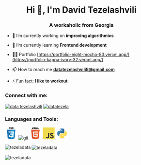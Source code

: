 <h1 align="center">Hi 👋, I'm David Tezelashvili</h1>
<h3 align="center">A workaholic from Georgia</h3>

- 🔭 I’m currently working on **improving algorithmics**

- 🌱 I’m currently learning **Frontend development**

- 👨‍💻 Portfolio [https://portfolio-eight-mocha-83.vercel.app/](https://portfolio-kappa-ivory-32.vercel.app/)

- 📫 How to reach me **datatezelashvili8@gmail.com**

- ⚡ Fun fact: **I like to workout**

<h3 align="left">Connect with me:</h3>
<p align="left">
<a href="https://fb.com/data/tezela" target="blank"><img align="center" src="https://raw.githubusercontent.com/rahuldkjain/github-profile-readme-generator/master/src/images/icons/Social/facebook.svg" alt="data tezelashvili" height="30" width="40" /></a>
<a href="https://instagram.com/datatezela" target="blank"><img align="center" src="https://raw.githubusercontent.com/rahuldkjain/github-profile-readme-generator/master/src/images/icons/Social/instagram.svg" alt="datatezela" height="30" width="40" /></a>
</p>

<h3 align="left">Languages and Tools:</h3>
<p align="left"> <a href="https://www.w3schools.com/css/" target="_blank" rel="noreferrer"> <img src="https://raw.githubusercontent.com/devicons/devicon/master/icons/css3/css3-original-wordmark.svg" alt="css3" width="40" height="40"/> </a> <a href="https://git-scm.com/" target="_blank" rel="noreferrer"> <img src="https://www.vectorlogo.zone/logos/git-scm/git-scm-icon.svg" alt="git" width="40" height="40"/> </a> <a href="https://www.w3.org/html/" target="_blank" rel="noreferrer"> <img src="https://raw.githubusercontent.com/devicons/devicon/master/icons/html5/html5-original-wordmark.svg" alt="html5" width="40" height="40"/> </a> <a href="https://developer.mozilla.org/en-US/docs/Web/JavaScript" target="_blank" rel="noreferrer"> <img src="https://raw.githubusercontent.com/devicons/devicon/master/icons/javascript/javascript-original.svg" alt="javascript" width="40" height="40"/> </a> <a href="https://www.python.org" target="_blank" rel="noreferrer"> <img src="https://raw.githubusercontent.com/devicons/devicon/master/icons/python/python-original.svg" alt="python" width="40" height="40"/> </a> </p>

<p><img align="left" src="https://github-readme-stats.vercel.app/api/top-langs?username=tezeladata&show_icons=true&theme=dracula&hide_border=true&locale=en&layout=compact" alt="tezeladata" /></p>

<p>&nbsp;<img align="center" src="https://github-readme-stats.vercel.app/api?username=tezeladata&show_icons=true&theme=dark&locale=en" alt="tezeladata" /></p>

<p><img align="center" src="https://github-readme-streak-stats.herokuapp.com/?user=tezeladata&" alt="tezeladata" /></p>
